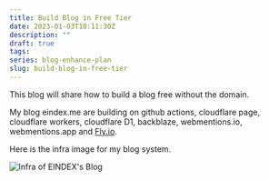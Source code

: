 ```yaml
---
title: Build Blog in Free Tier
date: 2023-01-03T10:11:30Z
description: ""
draft: true
tags: 
series: blog-enhance-plan
slug: build-blog-in-free-tier
---
```


This blog will share how to build a blog free without the domain.

My blog eindex.me are building on github actions, cloudflare page, cloudflare workers, cloudflare D1, backblaze, webmentions.io, webmentions.app and [Fly.io](https://fly.io).

Here is the infra image for my blog system.

![Infra of EINDEX's Blog](https://img.eindex.me/img/aa8ccf806911f872714d14166f773425.png)
